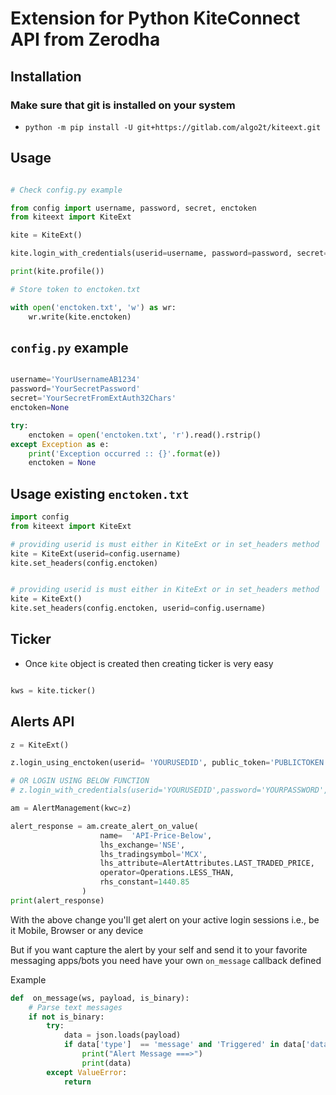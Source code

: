 # Extension for Python KiteConnect API from Zerodha

## Installation

### Make sure that git is installed on your system

* `python -m pip install -U git+https://gitlab.com/algo2t/kiteext.git`


## Usage

```python

# Check config.py example

from config import username, password, secret, enctoken
from kiteext import KiteExt

kite = KiteExt()

kite.login_with_credentials(userid=username, password=password, secret=secret)

print(kite.profile())

# Store token to enctoken.txt

with open('enctoken.txt', 'w') as wr:
    wr.write(kite.enctoken)

```

## `config.py` example

```python

username='YourUsernameAB1234'
password='YourSecretPassword'
secret='YourSecretFromExtAuth32Chars'
enctoken=None

try:
    enctoken = open('enctoken.txt', 'r').read().rstrip()
except Exception as e:
    print('Exception occurred :: {}'.format(e))
    enctoken = None

```

## Usage existing `enctoken.txt`

```python
import config
from kiteext import KiteExt

# providing userid is must either in KiteExt or in set_headers method
kite = KiteExt(userid=config.username)
kite.set_headers(config.enctoken)

```

```python

# providing userid is must either in KiteExt or in set_headers method
kite = KiteExt()
kite.set_headers(config.enctoken, userid=config.username)

```

## Ticker

* Once `kite` object is created then creating ticker is very easy

```python

kws = kite.ticker()

```



## Alerts API

```python
z = KiteExt()

z.login_using_enctoken(userid= 'YOURUSEDID', public_token='PUBLICTOKEN', enctoken='ENCTOKEN' )

# OR LOGIN USING BELOW FUNCTION
# z.login_with_credentials(userid='YOURUSEDID',password='YOURPASSWORD',pin=int(input("Your Totp here: ")))

am = AlertManagement(kwc=z)

alert_response = am.create_alert_on_value(
                    name=  'API-Price-Below',
                    lhs_exchange='NSE',
                    lhs_tradingsymbol='MCX',
                    lhs_attribute=AlertAttributes.LAST_TRADED_PRICE,
                    operator=Operations.LESS_THAN,
                    rhs_constant=1440.85
                )
print(alert_response)


```

With the above change you'll get alert on your active login sessions i.e., be it Mobile, Browser or any device

But if you want capture the alert by your self and send it to your favorite messaging apps/bots you need have your own `on_message` callback defined

Example
```python
def  on_message(ws, payload, is_binary):
    # Parse text messages  
    if not is_binary:
        try:
            data = json.loads(payload)
            if data['type']  == 'message' and 'Triggered' in data['data']:
                print("Alert Message ===>")
                print(data)
        except ValueError:
            return
    
```